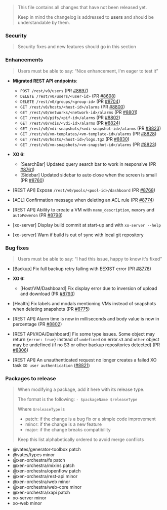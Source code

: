 > This file contains all changes that have not been released yet.
>
> Keep in mind the changelog is addressed to **users** and should be
> understandable by them.

### Security

> Security fixes and new features should go in this section

### Enhancements

> Users must be able to say: “Nice enhancement, I'm eager to test it”

- **Migrated REST API endpoints**:

  - `POST /rest/v0/users` (PR [#8697](https://github.com/vatesfr/xen-orchestra/pull/8697))
  - `DELETE /rest/v0/users/<user-id>` (PR [#8698](https://github.com/vatesfr/xen-orchestra/pull/8698))
  - `DELETE /rest/v0/groups/<group-id>` (PR [#8704](https://github.com/vatesfr/xen-orchestra/pull/8704))
  - `GET /rest/v0/hosts/<host-id>/alarms` (PR [#8800](http://github.com/vatesfr/xen-orchestra/pull/8800))
  - `GET /rest/v0/networks/<network-id>/alarms` (PR [#8801](https://github.com/vatesfr/xen-orchestra/pull/8801))
  - `GET /rest/v0/pifs/<pif-id>/alarms` (PR [#8802](http://github.com/vatesfr/xen-orchestra/pull/8802))
  - `GET /rest/v0/vdis/<vdi-id>/alarms` (PR [#8824](http://github.com/vatesfr/xen-orchestra/pull/8824))
  - `GET /rest/v0/vdi-snapshots/<vdi-snapshot-id>/alarms` (PR [#8823](http://github.com/vatesfr/xen-orchestra/pull/8823))
  - `GET /rest/v0/vm-templates/<vm-template-id>/alarms` (PR [#8828](http://github.com/vatesfr/xen-orchestra/pull/8828))
  - `GET /rest/v0/hosts/<host-id>/logs.tgz` (PR [#8830](https://github.com/vatesfr/xen-orchestra/pull/8830))
  - `GET /rest/v0/vm-snapshots/<vm-snapshot-id>/alarms` (PR [#8823](http://github.com/vatesfr/xen-orchestra/pull/8823))

- **XO 6:**

  - [SearchBar] Updated query search bar to work in responsive (PR [#8761](https://github.com/vatesfr/xen-orchestra/pull/8761))
  - [Sidebar] Updated sidebar to auto close when the screen is small (PR [#8760](https://github.com/vatesfr/xen-orchestra/pull/8760))

- [REST API] Expose `/rest/v0/pools/<pool-id>/dashboard` (PR [#8768](https://github.com/vatesfr/xen-orchestra/pull/8768))
- [ACL] Confirmation message when deleting an ACL rule (PR [#8774](https://github.com/vatesfr/xen-orchestra/pull/8774))
- [REST API] Ability to create a VM with `name_description`, `memory` and `autoPoweron` (PR [#8798](https://github.com/vatesfr/xen-orchestra/pull/8798))
- [xo-server] Display build commit at start-up and with `xo-server --help`
- [xo-server] Warn if build is out of sync with local git repository

### Bug fixes

> Users must be able to say: “I had this issue, happy to know it's fixed”

- [Backup] Fix full backup retry failing with EEXIST error (PR [#8776](https://github.com/vatesfr/xen-orchestra/pull/8776))

- **XO 6:**

  - [Host/VM/Dashboard] Fix display error due to inversion of upload and download (PR [#8793](https://github.com/vatesfr/xen-orchestra/pull/8793))

- [Health] Fix labels and modals mentioning VMs instead of snapshots when deleting snapshots (PR [#8775](https://github.com/vatesfr/xen-orchestra/pull/8775))
- [REST API] Alarm time is now in milliseconds and body value is now in percentage (PR [#8802](https://github.com/vatesfr/xen-orchestra/pull/8802))
- [REST API/XOA/Dashboard] Fix some type issues. Some object may return `{error: true}` instead of `undefined` on error.`s3` and `other` object may be undefined (if no S3 or other backup repositories detected) (PR [#8806](https://github.com/vatesfr/xen-orchestra/pull/8806))
- [REST API] An unauthenticated request no longer creates a failed XO task `XO user authentication` ([#8821](https://github.com/vatesfr/xen-orchestra/pull/8821))

### Packages to release

> When modifying a package, add it here with its release type.
>
> The format is the following: `- $packageName $releaseType`
>
> Where `$releaseType` is
>
> - patch: if the change is a bug fix or a simple code improvement
> - minor: if the change is a new feature
> - major: if the change breaks compatibility
>
> Keep this list alphabetically ordered to avoid merge conflicts

<!--packages-start-->

- @vates/generator-toolbox patch
- @vates/types minor
- @xen-orchestra/fs patch
- @xen-orchestra/mixins patch
- @xen-orchestra/openflow patch
- @xen-orchestra/rest-api minor
- @xen-orchestra/web minor
- @xen-orchestra/web-core minor
- @xen-orchestra/xapi patch
- xo-server minor
- xo-web minor

<!--packages-end-->
